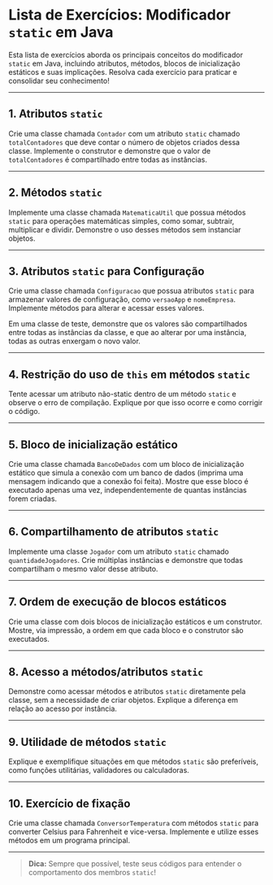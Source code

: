 # Lista de Exercícios: Modificador `static` em Java

Esta lista de exercícios aborda os principais conceitos do modificador `static` em Java, incluindo atributos, métodos, blocos de inicialização estáticos e suas implicações. Resolva cada exercício para praticar e consolidar seu conhecimento!

---

## 1. Atributos `static`
Crie uma classe chamada `Contador` com um atributo `static` chamado `totalContadores` que deve contar o número de objetos criados dessa classe. Implemente o construtor e demonstre que o valor de `totalContadores` é compartilhado entre todas as instâncias.

---

## 2. Métodos `static`
Implemente uma classe chamada `MatematicaUtil` que possua métodos `static` para operações matemáticas simples, como somar, subtrair, multiplicar e dividir. Demonstre o uso desses métodos sem instanciar objetos.

---

## 3. Atributos `static` para Configuração

Crie uma classe chamada `Configuracao` que possua atributos `static` para armazenar valores de configuração, como `versaoApp` e `nomeEmpresa`.  
Implemente métodos para alterar e acessar esses valores.

Em uma classe de teste, demonstre que os valores são compartilhados entre todas as instâncias da classe, e que ao alterar por uma instância, todas as outras enxergam o novo valor.

---

## 4. Restrição do uso de `this` em métodos `static`
Tente acessar um atributo não-static dentro de um método `static` e observe o erro de compilação. Explique por que isso ocorre e como corrigir o código.

---

## 5. Bloco de inicialização estático
Crie uma classe chamada `BancoDeDados` com um bloco de inicialização estático que simula a conexão com um banco de dados (imprima uma mensagem indicando que a conexão foi feita). Mostre que esse bloco é executado apenas uma vez, independentemente de quantas instâncias forem criadas.

---

## 6. Compartilhamento de atributos `static`
Implemente uma classe `Jogador` com um atributo `static` chamado `quantidadeJogadores`. Crie múltiplas instâncias e demonstre que todas compartilham o mesmo valor desse atributo.

---

## 7. Ordem de execução de blocos estáticos
Crie uma classe com dois blocos de inicialização estáticos e um construtor. Mostre, via impressão, a ordem em que cada bloco e o construtor são executados.

---

## 8. Acesso a métodos/atributos `static`
Demonstre como acessar métodos e atributos `static` diretamente pela classe, sem a necessidade de criar objetos. Explique a diferença em relação ao acesso por instância.

---

## 9. Utilidade de métodos `static`
Explique e exemplifique situações em que métodos `static` são preferíveis, como funções utilitárias, validadores ou calculadoras.

---

## 10. Exercício de fixação
Crie uma classe chamada `ConversorTemperatura` com métodos `static` para converter Celsius para Fahrenheit e vice-versa. Implemente e utilize esses métodos em um programa principal.

---

> **Dica:** Sempre que possível, teste seus códigos para entender o comportamento dos membros `static`!
